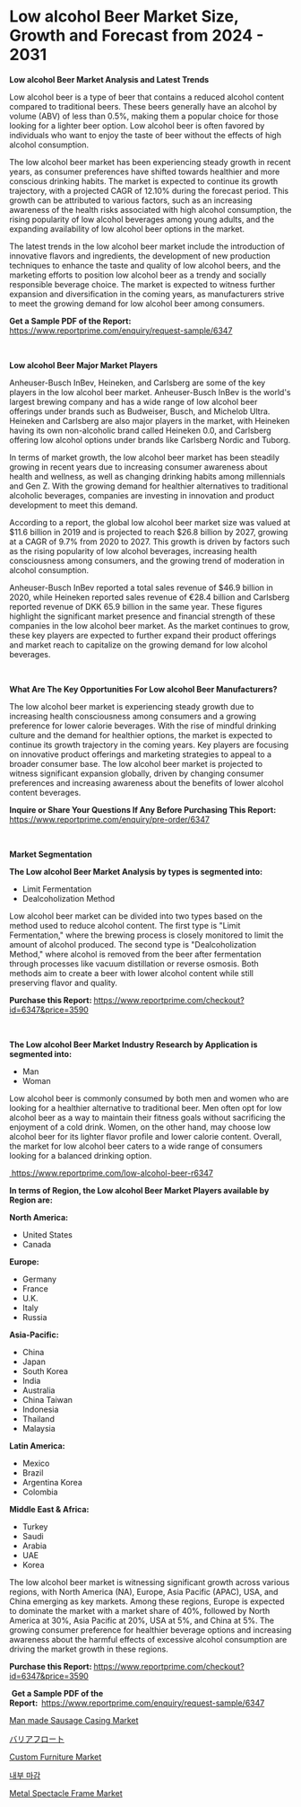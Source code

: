 <p><h1>Low alcohol Beer Market Size, Growth and Forecast from 2024 - 2031</h1></p><p><strong>Low alcohol Beer Market Analysis and Latest Trends</strong></p>
<p><p>Low alcohol beer is a type of beer that contains a reduced alcohol content compared to traditional beers. These beers generally have an alcohol by volume (ABV) of less than 0.5%, making them a popular choice for those looking for a lighter beer option. Low alcohol beer is often favored by individuals who want to enjoy the taste of beer without the effects of high alcohol consumption.</p><p>The low alcohol beer market has been experiencing steady growth in recent years, as consumer preferences have shifted towards healthier and more conscious drinking habits. The market is expected to continue its growth trajectory, with a projected CAGR of 12.10% during the forecast period. This growth can be attributed to various factors, such as an increasing awareness of the health risks associated with high alcohol consumption, the rising popularity of low alcohol beverages among young adults, and the expanding availability of low alcohol beer options in the market.</p><p>The latest trends in the low alcohol beer market include the introduction of innovative flavors and ingredients, the development of new production techniques to enhance the taste and quality of low alcohol beers, and the marketing efforts to position low alcohol beer as a trendy and socially responsible beverage choice. The market is expected to witness further expansion and diversification in the coming years, as manufacturers strive to meet the growing demand for low alcohol beer among consumers.</p></p>
<p><strong>Get a Sample PDF of the Report:&nbsp;</strong> <a href="https://www.reportprime.com/enquiry/request-sample/6347">https://www.reportprime.com/enquiry/request-sample/6347</a></p>
<p>&nbsp;</p>
<p><strong>Low alcohol Beer Major Market Players</strong></p>
<p><p>Anheuser-Busch InBev, Heineken, and Carlsberg are some of the key players in the low alcohol beer market. Anheuser-Busch InBev is the world's largest brewing company and has a wide range of low alcohol beer offerings under brands such as Budweiser, Busch, and Michelob Ultra. Heineken and Carlsberg are also major players in the market, with Heineken having its own non-alcoholic brand called Heineken 0.0, and Carlsberg offering low alcohol options under brands like Carlsberg Nordic and Tuborg.</p><p>In terms of market growth, the low alcohol beer market has been steadily growing in recent years due to increasing consumer awareness about health and wellness, as well as changing drinking habits among millennials and Gen Z. With the growing demand for healthier alternatives to traditional alcoholic beverages, companies are investing in innovation and product development to meet this demand.</p><p>According to a report, the global low alcohol beer market size was valued at $11.6 billion in 2019 and is projected to reach $26.8 billion by 2027, growing at a CAGR of 9.7% from 2020 to 2027. This growth is driven by factors such as the rising popularity of low alcohol beverages, increasing health consciousness among consumers, and the growing trend of moderation in alcohol consumption.</p><p>Anheuser-Busch InBev reported a total sales revenue of $46.9 billion in 2020, while Heineken reported sales revenue of €28.4 billion and Carlsberg reported revenue of DKK 65.9 billion in the same year. These figures highlight the significant market presence and financial strength of these companies in the low alcohol beer market. As the market continues to grow, these key players are expected to further expand their product offerings and market reach to capitalize on the growing demand for low alcohol beverages.</p></p>
<p>&nbsp;</p>
<p><strong>What Are The Key Opportunities For Low alcohol Beer Manufacturers?</strong></p>
<p><p>The low alcohol beer market is experiencing steady growth due to increasing health consciousness among consumers and a growing preference for lower calorie beverages. With the rise of mindful drinking culture and the demand for healthier options, the market is expected to continue its growth trajectory in the coming years. Key players are focusing on innovative product offerings and marketing strategies to appeal to a broader consumer base. The low alcohol beer market is projected to witness significant expansion globally, driven by changing consumer preferences and increasing awareness about the benefits of lower alcohol content beverages.</p></p>
<p><strong>Inquire or Share Your Questions If Any Before Purchasing This Report:</strong> <a href="https://www.reportprime.com/enquiry/pre-order/6347">https://www.reportprime.com/enquiry/pre-order/6347</a></p>
<p>&nbsp;</p>
<p><strong>Market Segmentation</strong></p>
<p><strong>The Low alcohol Beer Market Analysis by types is segmented into:</strong></p>
<p><ul><li>Limit Fermentation</li><li>Dealcoholization Method</li></ul></p>
<p><p>Low alcohol beer market can be divided into two types based on the method used to reduce alcohol content. The first type is "Limit Fermentation," where the brewing process is closely monitored to limit the amount of alcohol produced. The second type is "Dealcoholization Method," where alcohol is removed from the beer after fermentation through processes like vacuum distillation or reverse osmosis. Both methods aim to create a beer with lower alcohol content while still preserving flavor and quality.</p></p>
<p><strong>Purchase this Report:&nbsp;</strong><a href="https://www.reportprime.com/checkout?id=6347&price=3590">https://www.reportprime.com/checkout?id=6347&price=3590</a></p>
<p>&nbsp;</p>
<p><strong>The Low alcohol Beer Market Industry Research by Application is segmented into:</strong></p>
<p><ul><li>Man</li><li>Woman</li></ul></p>
<p><p>Low alcohol beer is commonly consumed by both men and women who are looking for a healthier alternative to traditional beer. Men often opt for low alcohol beer as a way to maintain their fitness goals without sacrificing the enjoyment of a cold drink. Women, on the other hand, may choose low alcohol beer for its lighter flavor profile and lower calorie content. Overall, the market for low alcohol beer caters to a wide range of consumers looking for a balanced drinking option.</p></p>
<p><a href="https://www.reportprime.com/low-alcohol-beer-r6347">&nbsp;https://www.reportprime.com/low-alcohol-beer-r6347</a></p>
<p><strong>In terms of Region, the Low alcohol Beer Market Players available by Region are:</strong></p>
<p>
    <p> <strong> North America: </strong>
        <ul>
            <li>United States</li>
            <li>Canada</li>
        </ul>
        </p> 
    <p> <strong> Europe: </strong>
        <ul>
            <li>Germany</li>
            <li>France</li>
            <li>U.K.</li>
            <li>Italy</li>
            <li>Russia</li>
        </ul>
        </p> 
    <p> <strong> Asia-Pacific: </strong>
        <ul>
            <li>China</li>
            <li>Japan</li>
            <li>South Korea</li>
            <li>India</li>
            <li>Australia</li>
            <li>China Taiwan</li>
            <li>Indonesia</li>
            <li>Thailand</li>
            <li>Malaysia</li>
        </ul>
        </p> 
    <p> <strong> Latin America: </strong>
        <ul>
            <li>Mexico</li>
            <li>Brazil</li>
            <li>Argentina Korea</li>
            <li>Colombia</li>
        </ul>
        </p> 
    <p> <strong> Middle East & Africa: </strong>
        <ul>
            <li>Turkey</li>
            <li>Saudi</li>
            <li>Arabia</li>
            <li>UAE</li>
            <li>Korea</li>
        </ul>
    </p>
    </p>
<p><p>The low alcohol beer market is witnessing significant growth across various regions, with North America (NA), Europe, Asia Pacific (APAC), USA, and China emerging as key markets. Among these regions, Europe is expected to dominate the market with a market share of 40%, followed by North America at 30%, Asia Pacific at 20%, USA at 5%, and China at 5%. The growing consumer preference for healthier beverage options and increasing awareness about the harmful effects of excessive alcohol consumption are driving the market growth in these regions.</p></p>
<p><strong>Purchase this Report: </strong><a href="https://www.reportprime.com/checkout?id=6347&price=3590">https://www.reportprime.com/checkout?id=6347&price=3590</a></p>
<p>&nbsp;<strong>Get a Sample PDF of the Report:&nbsp;&nbsp;</strong><a href="https://www.reportprime.com/enquiry/request-sample/6347">https://www.reportprime.com/enquiry/request-sample/6347</a></p>
<p><strong></strong></p>
<p><p><a href="https://github.com/Sherrillcrooksxa8i18ucf2m/Market-Research-Report-List-2/blob/main/man-made-sausage-casing-market.md">Man made Sausage Casing Market</a></p><p><a href="https://github.com/hwbcz413288296/Market-Research-Report-List-2/blob/main/574922375037.md">バリアフロート</a></p><p><a href="https://issuu.com/reportprime-2/docs/custom-furniture-market-size-2030.pptx">Custom Furniture Market</a></p><p><a href="https://github.com/kein8762/Market-Research-Report-List-1/blob/main/961190371511.md">내부 마감</a></p><p><a href="https://issuu.com/reportprime-2/docs/metal-spectacle-frame-market-size-2030.pptx">Metal Spectacle Frame Market</a></p></p>